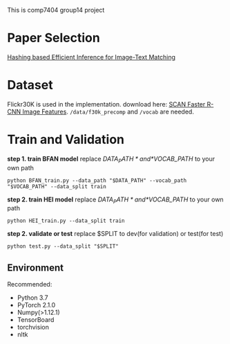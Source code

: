 This is comp7404 group14 project

# Paper Selection
[Hashing based Efficient Inference for Image-Text Matching](https://aclanthology.org/2021.findings-acl.66.pdf)

# Dataset
Flickr30K is used in the implementation. download here: [SCAN Faster R-CNN Image Features](https://www.kaggle.com/datasets/kuanghueilee/scan-features).
`/data/f30k_precomp` and `/vocab` are needed.

# Train and Validation
**step 1. train BFAN model**
replace *$DATA_PATH* and *$VOCAB_PATH* to your own path
```shell
python BFAN_train.py --data_path "$DATA_PATH" --vocab_path "$VOCAB_PATH" --data_split train
```

**step 2. train HEI model**
replace *$DATA_PATH* and *$VOCAB_PATH* to your own path
```shell
python HEI_train.py --data_split train
```

**step 2. validate or test**
replace $SPLIT to dev(for validation) or test(for test)
```shell
python test.py --data_split "$SPLIT"
```

## Environment
Recommended:
* Python 3.7
* PyTorch 2.1.0
* Numpy(>1.12.1)
* TensorBoard
* torchvision
* nltk

